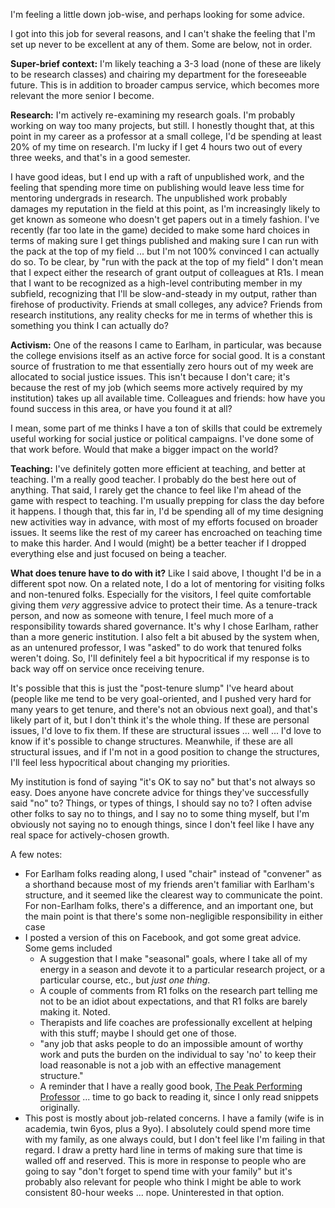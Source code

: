 <!--
.. title: Post-tenure job stress, part 1/N
.. slug: post-tenure-job-stress-part-1n
.. date: 2017-11-06 03:15:34 UTC
.. tags: 
.. category: 
.. link: 
.. description: 
.. type: text
-->

I'm feeling a little down job-wise, and perhaps looking for some advice.

I got into this job for several reasons, and I can't shake the feeling that I'm set up never to be excellent at any of them. Some are below, not in order.

**Super-brief context:** I'm likely teaching a 3-3 load (none of these are likely to be research classes) and chairing my department for the foreseeable future. This is in addition to broader campus service, which becomes more relevant the more senior I become.

<!-- TEASER_END -->

**Research:** I'm actively re-examining my research goals. I'm probably working on way too many projects, but still. I honestly thought that, at this point in my career as a professor at a small college, I'd be spending at least 20% of my time on research. I'm lucky if I get 4 hours two out of every three weeks, and that's in a good semester.

I have good ideas, but I end up with a raft of unpublished work, and the feeling that spending more time on publishing would leave less time for mentoring undergrads in research. The unpublished work probably damages my reputation in the field at this point, as I'm increasingly likely to get known as someone who doesn't get papers out in a timely fashion. I've recently (far too late in the game) decided to make some hard choices in terms of making sure I get things published and making sure I can run with the pack at the top of my field ... but I'm not 100% convinced I can actually do so. To be clear, by "run with the pack at the top of my field" I don't mean that I expect either the research of grant output of colleagues at R1s. I mean that I want to be recognized as a high-level contributing member in my subfield, recognizing that I'll be slow-and-steady in my output, rather than firehose of productivity. Friends at small colleges, any advice? Friends from research institutions, any reality checks for me in terms of whether this is something you think I can actually do?

**Activism:** One of the reasons I came to Earlham, in particular, was because the college envisions itself as an active force for social good. It is a constant source of frustration to me that essentially zero hours out of my week are allocated to social justice issues. This isn't because I don't care; it's because the rest of my job (which seems more actively required by my institution) takes up all available time. Colleagues and friends: how have you found success in this area, or have you found it at all?

I mean, some part of me thinks I have a ton of skills that could be extremely useful working for social justice or political campaigns. I've done some of that work before. Would that make a bigger impact on the world?

**Teaching:** I've definitely gotten more efficient at teaching, and better at teaching. I'm a really good teacher. I probably do the best here out of anything. That said, I rarely get the chance to feel like I'm ahead of the game with respect to teaching. I'm usually prepping for class the day before it happens. I though that, this far in, I'd be spending all of my time designing new activities way in advance, with most of my efforts focused on broader issues. It seems like the rest of my career has encroached on teaching time to make this harder. And I would (might) be a better teacher if I dropped everything else and just focused on being a teacher.

**What does tenure have to do with it?** Like I said above, I thought I'd be in a different spot now. On a related note, I do a lot of mentoring for visiting folks and non-tenured folks. Especially for the visitors, I feel quite comfortable giving them *very* aggressive advice to protect their time. As a tenure-track person, and now as someone with tenure, I feel much more of a responsibility towards shared governance. It's why I chose Earlham, rather than a more generic institution. I also felt a bit abused by the system when, as an untenured professor, I was "asked" to do work that tenured folks weren't doing. So, I'll definitely feel a bit hypocritical if my response is to back way off on service once receiving tenure.

It's possible that this is just the "post-tenure slump" I've heard about (people like me tend to be very goal-oriented, and I pushed very hard for many years to get tenure, and there's not an obvious next goal), and that's likely part of it, but I don't think it's the whole thing. If these are personal issues, I'd love to fix them. If these are structural issues ... well ... I'd love to know if it's possible to change structures. Meanwhile, if these are all structural issues, and if I'm not in a good position to change the structures, I'll feel less hypocritical about changing my priorities.

My institution is fond of saying "it's OK to say no" but that's not always so easy. Does anyone have concrete advice for things they've successfully said "no" to? Things, or types of things, I should say no to? I often advise other folks to say no to things, and I say no to some thing myself, but I'm obviously not saying no to enough things, since I don't feel like I have any real space for actively-chosen growth.

A few notes:

* For Earlham folks reading along, I used "chair" instead of "convener" as a shorthand because most of my friends aren't familiar with Earlham's structure, and it seemed like the clearest way to communicate the point. For non-Earlham folks, there's a difference, and an important one, but the main point is that there's some non-negligible responsibility in either case
* I posted a version of this on Facebook, and got some great advice. Some gems included
    * A suggestion that I make "seasonal" goals, where I take all of my energy in a season and devote it to a particular research project, or a particular course, etc., but *just one thing*.
    * A couple of comments from R1 folks on the research part telling me not to be an idiot about expectations, and that R1 folks are barely making it. Noted.
    * Therapists and life coaches are professionally excellent at helping with this stuff; maybe I should get one of those.
    * "any job that asks people to do an impossible amount of worthy work and puts the burden on the individual to say 'no' to keep their load reasonable is not a job with an effective management structure."
    *  A reminder that I have a really good book, [The Peak Performing Professor](http://peakperformingprofessor.com/ppp/) ... time to go back to reading it, since I only read snippets originally.
* This post is mostly about job-related concerns. I have a family (wife is in academia, twin 6yos, plus a 9yo). I absolutely could spend more time with my family, as one always could, but I don't feel like I'm failing in that regard. I draw a pretty hard line in terms of making sure that time is walled off and reserved. This is more in response to people who are going to say "don't forget to spend time with your family" but it's probably also relevant for people who think I might be able to work consistent 80-hour weeks ... nope. Uninterested in that option.
